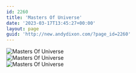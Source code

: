 ```yaml
---
id: 2260
title: 'Masters Of Universe'
date: '2023-03-17T13:45:27+00:00'
layout: page
guid: 'http://new.andydixon.com/?page_id=2260'
---
```


![Masters Of Universe](https://i0.wp.com/assets.g8x2.ldn.idrivee2-23.com/posters/Masters%20Of%20Universe%2001.jpg?w=1200&ssl=1 "Masters Of Universe")  
![Masters Of Universe](https://i0.wp.com/assets.g8x2.ldn.idrivee2-23.com/posters/Masters%20Of%20Universe%2002.jpg?w=1200&ssl=1 "Masters Of Universe")  
![Masters Of Universe](https://i0.wp.com/assets.g8x2.ldn.idrivee2-23.com/posters/Masters%20Of%20Universe%2003.jpg?w=1200&ssl=1 "Masters Of Universe")